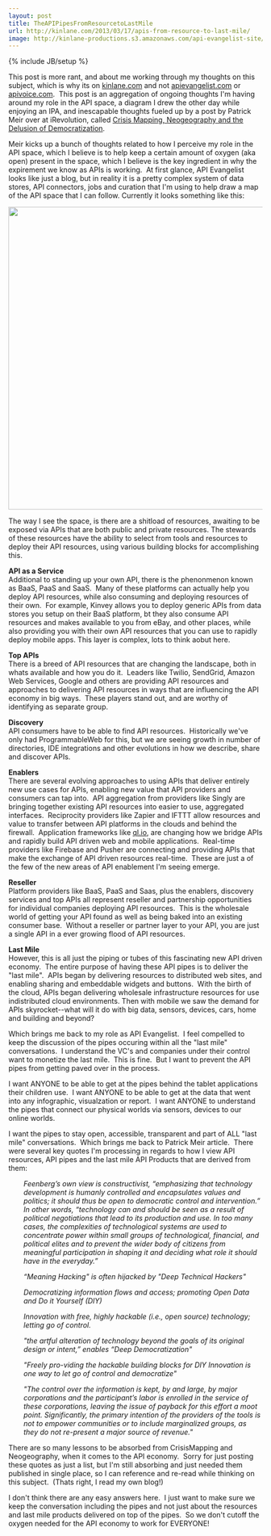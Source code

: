 ```yaml
---
layout: post
title: TheAPIPipesFromResourcetoLastMile
url: http://kinlane.com/2013/03/17/apis-from-resource-to-last-mile/
image: http://kinlane-productions.s3.amazonaws.com/api-evangelist-site/blog/apis-resource-to-last-mile.png
---
```

{% include JB/setup %}
<p>This post is more rant, and about me working through my thoughts on this subject, which is why its on <a href="/admin/blog/kinlane.com">kinlane.com</a> and not <a href="http://apievangelist.com">apievangelist.com</a> or <a href="http://apivoice.com">apivoice.com</a>. &nbsp;This post is an aggregation of ongoing thoughts I'm having around my role in the API space, a diagram I drew the other day while enjoying an IPA, and inescapable thoughts fueled up by a post by&nbsp;Patrick Meir over at iRevolution, called <a href="http://irevolution.net/2013/03/17/neogeography-and-democratization/">Crisis Mapping, Neogeography and the Delusion of Democratization</a>. &nbsp;</p>
<p>Meir kicks up a bunch of thoughts related to how I perceive my role in the API space, which I believe is to help keep a certain amount of oxygen (aka open) present in the space, which I believe is the key ingredient in why the expirement we know as APIs is working. &nbsp;At first glance, API Evangelist looks like just a blog, but in reality it is a pretty complex system of data stores, API connectors, jobs and curation that I'm using to help draw a map of the API space that I can follow. Currently it looks something like this:</p>
<p><a href="https://s3.amazonaws.com/kinlane-productions/api-evangelist/apis-resource-to-last-mile.png" target="_blank"><img style="display: block; margin-left: auto; margin-right: auto;" src="https://s3.amazonaws.com/kinlane-productions/api-evangelist/apis-resource-to-last-mile.png" alt="" width="600" /></a></p>
<p>The way I see the space, is there are a shitload of resources, awaiting to be exposed via APIs that are both public and private resources. The stewards of these resources have the ability to select from tools and resources to deploy their API resources, using various building blocks for accomplishing this.</p>
<p><strong>API as a Service</strong><br />Additional to standing up your own API, there is the phenonmenon known as BaaS, PaaS and SaaS. &nbsp;Many of these platforms can actually help you deploy API resources, while also consuming and deploying resources of their own. &nbsp;For example, Kinvey allows you to deploy generic APIs from data stores you setup on their BaaS platform, bt they also consume API resources and makes available to you from eBay, and other places, while also providing you with their own API resources that you can use to rapidly deploy mobile apps. This layer is complex, lots to think aobut here.</p>
<p><strong>Top APIs</strong><br />There is a breed of API resources that are changing the landscape, both in whats available and how you do it. &nbsp;Leaders like Twilio, SendGrid, Amazon Web Services, Google and others are providing API resources and approaches to delivering API resources in ways that are influencing the API economy in big ways. &nbsp;These players stand out, and are worthy of identifying as separate group.</p>
<p><strong>Discovery</strong><br />API consumers have to be able to find API resources. &nbsp;Historically we've only had ProgrammableWeb for this, but we are seeing growth in number of directories, IDE integrations and other evolutions in how we describe, share and discover APIs. &nbsp;</p>
<p><strong>Enablers</strong><br />There are several evolving approaches to using APIs that deliver entirely new use cases for APIs, enabling new value that API providers and consumers can tap into. &nbsp;API aggregation from providers like Singly are bringing together existing API resources into easier to use, aggregated interfaces. &nbsp;Reciprocity providers like Zapier and IFTTT allow resources and value to transfer between API platforms in the clouds and behind the firewall. &nbsp;Application frameworks like <a href="http://ql.io/">ql.io</a>, are changing how we bridge APIs and rapidly build API driven web and mobile applications. &nbsp;Real-time providers like Firebase and Pusher are connecting and providing APIs that make the exchange of API driven resources real-time. &nbsp;These are just a of the few of the new areas of API enablement I'm seeing emerge.</p>
<p><strong>Reseller</strong><br />Platform providers like BaaS, PaaS and Saas, plus the enablers, discovery services and top APIs all represent reseller and partnership opportunities for individual companies deploying API resources. &nbsp;This is the wholesale world of getting your API found as well as being baked into an existing consumer base. &nbsp;Without a reseller or partner layer to your API, you are just a single API in a ever growing flood of API resources.</p>
<p><strong>Last Mile</strong><br />However, this is all just the piping or tubes of this fascinating new API driven economy. &nbsp;The entire purpose of having these API pipes is to deliver the "last mile". &nbsp;APIs began by delivering resources to distributed web sites, and enabling sharing and embeddable widgets and buttons. &nbsp;With the birth of the cloud, APIs began delivering wholesale infrastructure resources for use indistributed cloud environments. Then with mobile we saw the demand for APIs skyrocket--what will it do with big data, sensors, devices, cars, home and building and beyond?&nbsp;</p>
<p>Which brings me back to my role as API Evangelist. &nbsp;I feel compelled to keep the discussion of the pipes occuring within all the "last mile" conversations. &nbsp;I understand the VC's and companies under their control want to monetize the last mile. &nbsp;This is fine. &nbsp;But I want to prevent the API pipes from getting paved over in the process. &nbsp;</p>
<p>I want ANYONE to be able to get at the pipes behind the tablet applications their children use. &nbsp;I want ANYONE to be able to get at the data that went into any infographic, visualzation or report. &nbsp;I want ANYONE to understand the pipes that connect our physical worlds via sensors, devices to our online worlds. &nbsp;</p>
<p>I want the pipes to stay open, accessible, transparent and part of ALL "last mile" conversations. &nbsp;Which brings me back to&nbsp;Patrick Meir article. &nbsp;There were several key quotes I'm processing in regards to how I view API resources, API pipes and the last mile API Products that are derived from them:</p>
<p style="padding-left: 30px;"><em>Feenberg&rsquo;s own view is constructivist, &ldquo;emphasizing that technology development is humanly controlled and encapsulates values and politics; it should thus be open to democratic control and intervention.&rdquo; In other words, &ldquo;technology can and should be seen as a result of political negotiations that lead to its production and use. In too many cases, the complexities of technological systems are used to concentrate power within small groups of technological, financial, and political elites and to prevent the wider body of citizens from meaningful participation in shaping it and deciding what role it should have in the everyday.&rdquo;</em></p>
<p style="padding-left: 30px;"><em>&ldquo;Meaning Hacking" is often hijacked by "Deep Technical Hackers"</em></p>
<p style="padding-left: 30px;"><em>Democratizing information flows and access; promoting Open Data and Do it Yourself (DIY) </em></p>
<p style="padding-left: 30px;"><em>Innovation with free, highly hackable (i.e., open source) technology; letting go of control.</em></p>
<p style="padding-left: 30px;"><em>"the artful alteration of technology beyond the goals of its original design or intent,&rdquo; enables &ldquo;Deep Democratization"</em></p>
<p style="padding-left: 30px;"><em>"Freely pro-viding the hackable building blocks for DIY Innovation is one way to let go of control and democratize"</em></p>
<p style="padding-left: 30px;"><em>"The control over the information is kept, by and large, by major corporations and the participant&rsquo;s labor is enrolled in the service of these corporations, leaving the issue of payback for this effort a moot point. Significantly, the primary intention of the providers of the tools is not to empower communities or to include marginalized groups, as they do not re-present a major source of revenue."</em></p>
<p>There are so many lessons to be absorbed from CrisisMapping and Neogeography, when it comes to the API economy. &nbsp;Sorry for just posting these quotes as just a list, but I'm still absorbing and just needed them published in single place, so I can reference and re-read while thinking on this subject. &nbsp;(Thats right, I read my own blog!)</p>
<p>I don't think there are any easy answers here. &nbsp;I just want to make sure we keep the conversation including the pipes and not just about the resources and last mile products delivered on top of the pipes. &nbsp;So we don't cutoff the oxygen needed for the API economy to work for EVERYONE!</p>